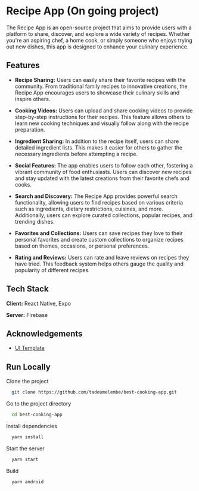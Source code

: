 
# Recipe App (On going project)

The Recipe App is an open-source project that aims to provide users with a platform to share, discover, and explore a wide variety of recipes. Whether you're an aspiring chef, a home cook, or simply someone who enjoys trying out new dishes, this app is designed to enhance your culinary experience.

## Features
* **Recipe Sharing:** Users can easily share their favorite recipes with the community. From traditional family recipes to innovative creations, the Recipe App encourages users to showcase their culinary skills and inspire others.

* **Cooking Videos:** Users can upload and share cooking videos to provide step-by-step instructions for their recipes. This feature allows others to learn new cooking techniques and visually follow along with the recipe preparation.

* **Ingredient Sharing:** In addition to the recipe itself, users can share detailed ingredient lists. This makes it easier for others to gather the necessary ingredients before attempting a recipe.

* **Social Features:** The app enables users to follow each other, fostering a vibrant community of food enthusiasts. Users can discover new recipes and stay updated with the latest creations from their favorite chefs and cooks.

* **Search and Discovery:** The Recipe App provides powerful search functionality, allowing users to find recipes based on various criteria such as ingredients, dietary restrictions, cuisines, and more. Additionally, users can explore curated collections, popular recipes, and trending dishes.

* **Favorites and Collections:** Users can save recipes they love to their personal favorites and create custom collections to organize recipes based on themes, occasions, or personal preferences.

* **Rating and Reviews:** Users can rate and leave reviews on recipes they have tried. This feedback system helps others gauge the quality and popularity of different recipes.



## Tech Stack

**Client:** React Native, Expo

**Server:** Firebase

## Acknowledgements

 - [UI Template](https://www.invisionapp.com/free-resources/detail/scratch-recipe-ui-kit)


## Run Locally

Clone the project

```bash
  git clone https://github.com/tadeumelembe/best-cooking-app.git
```

Go to the project directory

```bash
  cd best-cooking-app
```

Install dependencies

```bash
  yarn install
```

Start the server

```bash
  yarn start
```

Build

```bash
  yarn android
```
